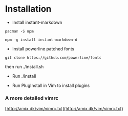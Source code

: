 # Installation

- Install instant-markdown

`pacman -S npm`

`npm -g install instant-markdown-d`

- Install powerline patched fonts

`git clone https://github.com/powerline/fonts`

then run ./install.sh

- Run ./install

- Run PlugInstall in Vim to install plugins

### A more detailed vimrc

[http://amix.dk/vim/vimrc.txt](http://amix.dk/vim/vimrc.txt)
